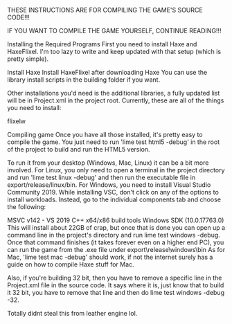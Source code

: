 THESE INSTRUCTIONS ARE FOR COMPILING THE GAME'S SOURCE CODE!!!

IF YOU WANT TO COMPILE THE GAME YOURSELF, CONTINUE READING!!!

Installing the Required Programs
First you need to install Haxe and HaxeFlixel. I'm too lazy to write and keep updated with that setup (which is pretty simple).

Install Haxe
Install HaxeFlixel after downloading Haxe
You can use the library install scripts in the building folder if you want.

Other installations you'd need is the additional libraries, a fully updated list will be in Project.xml in the project root. Currently, these are all of the things you need to install:

flixelw

Compiling game
Once you have all those installed, it's pretty easy to compile the game. You just need to run 'lime test html5 -debug' in the root of the project to build and run the HTML5 version.

To run it from your desktop (Windows, Mac, Linux) it can be a bit more involved. For Linux, you only need to open a terminal in the project directory and run 'lime test linux -debug' and then run the executable file in export/release/linux/bin. For Windows, you need to install Visual Studio Community 2019. While installing VSC, don't click on any of the options to install workloads. Instead, go to the individual components tab and choose the following:

MSVC v142 - VS 2019 C++ x64/x86 build tools
Windows SDK (10.0.17763.0)
This will install about 22GB of crap, but once that is done you can open up a command line in the project's directory and run lime test windows -debug. Once that command finishes (it takes forever even on a higher end PC), you can run the game from the .exe file under export\release\windows\bin As for Mac, 'lime test mac -debug' should work, if not the internet surely has a guide on how to compile Haxe stuff for Mac.

Also, if you're building 32 bit, then you have to remove a specific line in the Project.xml file in the source code. It says where it is, just know that to build it 32 bit, you have to remove that line and then do lime test windows -debug -32.

Totally didnt steal this from leather engine lol.
